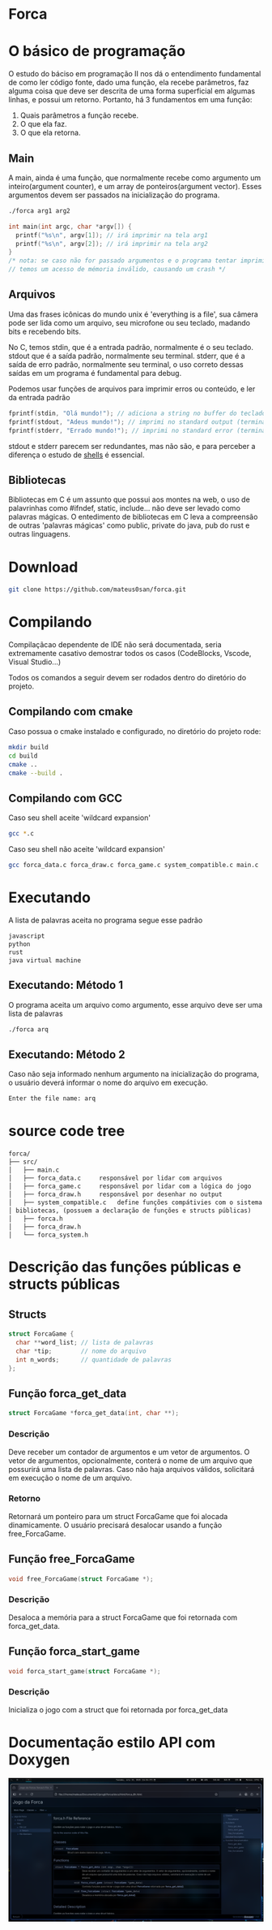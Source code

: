 # Forca
# O básico de programação
O estudo do báciso em programação II nos dá o entendimento fundamental de como
ler código fonte, dado uma função, ela recebe parâmetros, faz alguma coisa que
deve ser descrita de uma forma superficial em algumas linhas, e possui um
retorno. Portanto, há 3 fundamentos em uma função:

1. Quais parâmetros a função recebe.
2. O que ela faz.
3. O que ela retorna.

## Main
A main, ainda é uma função, que normalmente recebe como argumento um
inteiro(argument counter), e um array de ponteiros(argument vector).
Esses argumentos devem ser passados na inicialização do programa.
```bash
./forca arg1 arg2
```
```c
int main(int argc, char *argv[]) {
  printf("%s\n", argv[1]); // irá imprimir na tela arg1
  printf("%s\n", argv[2]); // irá imprimir na tela arg2
}
/* nota: se caso não for passado argumentos e o programa tentar imprimir,
// temos um acesso de mémoria inválido, causando um crash */
```

## Arquivos
Uma das frases icônicas do mundo unix é 'everything is a file', sua câmera
pode ser lida como um arquivo, seu microfone ou seu teclado, madando bits
e recebendo bits.

No C, temos stdin, que é a entrada padrão, normalmente é o seu teclado. stdout
que é a saída padrão, normalmente seu terminal. stderr, que é a saída de erro
padrão, normalmente seu terminal, o uso correto dessas saídas em um programa
é fundamental para debug.

Podemos usar funções de arquivos para imprimir erros ou conteúdo, e ler
da entrada padrão
```c
fprintf(stdin, "Olá mundo!"); // adiciona a string no buffer do teclado
fprintf(stdout, "Adeus mundo!"); // imprimi no standard output (terminal)
fprintf(stderr, "Errado mundo!"); // imprimi no standard error (terminal)
```
stdout e stderr parecem ser redundantes, mas não são, e para perceber a
diferença o estudo de [shells](https://en.wikipedia.org/wiki/Bash_(Unix_shell))
é essencial.

## Bibliotecas
Bibliotecas em C é um assunto que possui aos montes na web, o uso de palavrinhas
como #ifndef, static, include... não deve ser levado como palavras mágicas. O
entedimento de bibliotecas em C leva a compreensão de outras 'palavras mágicas'
como public, private do java, pub do rust e outras linguagens.

# Download
```bash
git clone https://github.com/mateus0san/forca.git
```

# Compilando
Compilaçãcao dependente de IDE não será documentada, seria extremamente
casativo demostrar todos os casos (CodeBlocks, Vscode, Visual Studio...)

Todos os comandos a seguir devem ser rodados dentro do diretório do projeto.
## Compilando com cmake
Caso possua o cmake instalado e configurado, no diretório do projeto rode:
```bash
mkdir build
cd build
cmake ..
cmake --build .
```

## Compilando  com GCC
Caso seu shell aceite 'wildcard expansion'
```bash
gcc *.c
```
Caso seu shell não aceite 'wildcard expansion'
```bash
gcc forca_data.c forca_draw.c forca_game.c system_compatible.c main.c
```

# Executando
A lista de palavras aceita no programa segue esse padrão
```text
javascript
python
rust
java virtual machine
```
## Executando: Método 1
O programa aceita um arquivo como argumento, esse arquivo deve ser uma lista de
palavras
```bash
./forca arq
```

## Executando: Método 2
Caso não seja informado nenhum argumento na inicialização do programa, o
usuário deverá informar o nome do arquivo em execução.
```bash
Enter the file name: arq
```

# source code tree
```text
forca/
├── src/
│   ├── main.c
│   ├── forca_data.c     responsável por lidar com arquivos
│   ├── forca_game.c     responsável por lidar com a lógica do jogo
│   ├── forca_draw.h     responsável por desenhar no output 
│   ├── system_compatible.c   define funções compátivies com o sistema
│ bibliotecas, (possuem a declaração de funções e structs públicas)
│   ├── forca.h
│   ├── forca_draw.h
│   └── forca_system.h
```

# Descrição das funções públicas e structs públicas 

## Structs
```c
struct ForcaGame {
  char **word_list; // lista de palavras
  char *tip;        // nome do arquivo
  int n_words;      // quantidade de palavras 
};
```

## Função forca_get_data
```c
struct ForcaGame *forca_get_data(int, char **);
```
### Descrição
Deve receber um contador de argumentos e um vetor de argumentos. O vetor de
argumentos, opcionalmente, conterá o nome de um arquivo que possurirá
uma lista de palavras. Caso não haja arquivos válidos, solicitará em execução
o nome de um arquivo.
### Retorno
Retornará um ponteiro para um struct ForcaGame que foi alocada dinamicamente.
O usuário precisará desalocar usando a função free_ForcaGame.

## Função free_ForcaGame
```c
void free_ForcaGame(struct ForcaGame *); 
```
### Descrição
Desaloca a memória para a struct ForcaGame que foi retornada com forca_get_data.

## Função forca_start_game
```c
void forca_start_game(struct ForcaGame *);
```
### Descrição
Inicializa o jogo com a struct que foi retornada por forca_get_data

# Documentação estilo API com Doxygen
![Doxygen](img/doxy.png)
